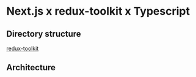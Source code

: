 # Next.js x redux-toolkit x Typescript

## Directory structure
[redux-toolkit](https://redux-toolkit.js.org/tutorials/advanced-tutorial#react-codebase-source-overview)

## Architecture
